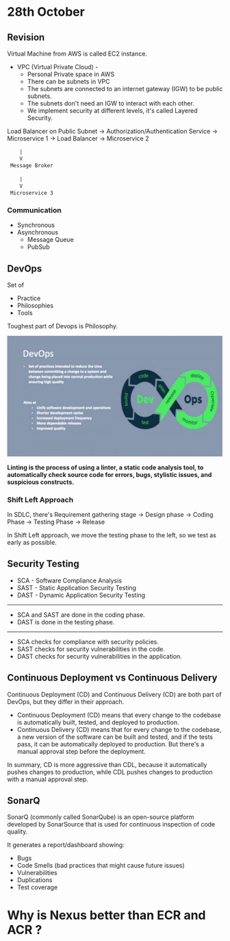 # 28th October

## Revision

Virtual Machine from AWS is called EC2 instance.

- VPC (Virtual Private Cloud) -
    - Personal Private space in AWS
    - There can be subnets in VPC
    - The subnets are connected to an internet gateway (IGW) to be public subnets.
    - The subnets don't need an IGW to interact with each other.
    - We implement security at different levels, it's called Layered Security.
    
Load Balancer on Public Subnet -> Authorization/Authentication Service -> Microservice 1 -> Load Balancer -> Microservice 2
 
        |
        V
     Message Broker 
     
        |
        V
     Microservice 3  

### Communication 
- Synchronous 
- Asynchronous
    - Message Queue
    - PubSub 

## DevOps

Set of 
- Practice
- Philosophies
- Tools

Toughest part of Devops is Philosophy.

![alt text](images/devops.png)

**Linting is the process of using a linter, a static code analysis tool, to automatically check source code for errors, bugs, stylistic issues, and suspicious constructs.**

### Shift Left Approach

In SDLC, there's Requirement gathering stage -> Design phase -> Coding Phase -> Testing Phase -> Release

In Shift Left approach, we move the testing phase to the left, so we test as early as possible. 

## Security Testing

- SCA - Software Compliance Analysis
- SAST - Static Application Security Testing
- DAST - Dynamic Application Security Testing

---

- SCA and SAST are done in the coding phase.
- DAST is done in the testing phase.

---

- SCA checks for compliance with security policies.
- SAST checks for security vulnerabilities in the code.
- DAST checks for security vulnerabilities in the application.

## Continuous Deployment vs Continuous Delivery

Continuous Deployment (CD) and Continuous Delivery (CD) are both part of DevOps, but they differ in their approach.

- Continuous Deployment (CD) means that every change to the codebase is automatically built, tested, and deployed to production.
- Continuous Delivery (CD) means that for every change to the codebase, a new version of the software can be built and tested, and if the tests pass, it can be automatically deployed to production. But there's a manual approval step before the deployment.

In summary, CD is more aggressive than CDL, because it automatically pushes changes to production, while CDL pushes changes to production with a manual approval step.


## SonarQ

SonarQ (commonly called SonarQube) is an open-source platform developed by SonarSource that is used for continuous inspection of code quality.

It generates a report/dashboard showing:
- Bugs 
- Code Smells (bad practices that might cause future issues)
- Vulnerabilities 
- Duplications 
- Test coverage 

# Why is Nexus better than ECR and ACR ?